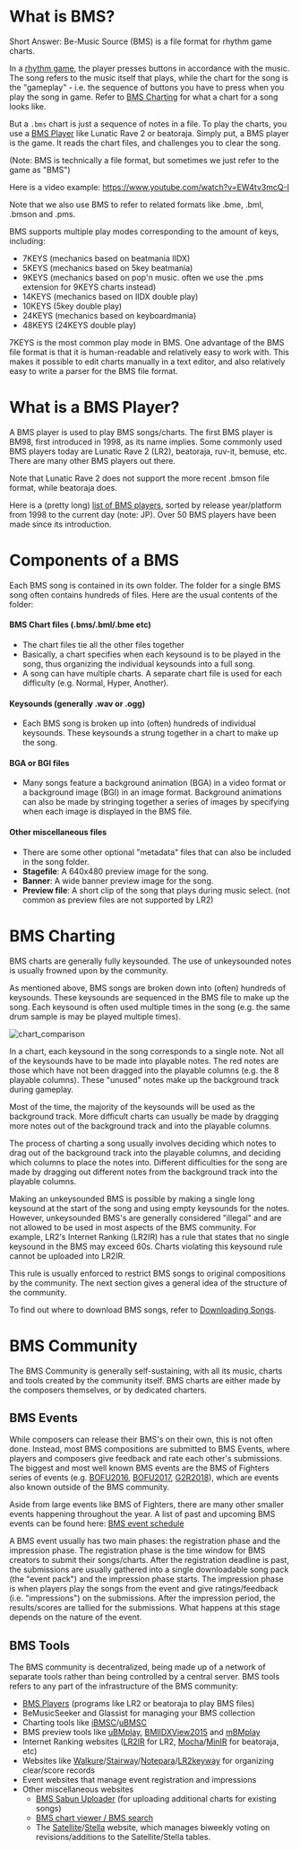 # What is BMS?

Short Answer: Be-Music Source (BMS) is a file format for rhythm game charts.

In a [rhythm game](https://en.wikipedia.org/wiki/Rhythm_game), the player presses buttons in accordance with the music. The song refers to the music itself that plays, while the chart for the song is the "gameplay" - i.e. the sequence of buttons you have to press when you play the song in game. Refer to [BMS Charting](#bms-charting) for what a chart for a song looks like.

But a `.bms` chart is just a sequence of notes in a file. To play the charts, you use a [BMS Player](#what-is-a-bms-player) like Lunatic Rave 2 or beatoraja. Simply put, a BMS player is the game. It reads the chart files, and challenges you to clear the song.

(Note: BMS is technically a file format, but sometimes we just refer to the game as "BMS")

Here is a video example:
https://www.youtube.com/watch?v=EW4tv3mcQ-I

Note that we also use BMS to refer to related formats like .bme, .bml, .bmson and .pms.

BMS supports multiple play modes corresponding to the amount of keys, including:

- 7KEYS (mechanics based on beatmania IIDX)
- 5KEYS (mechanics based on 5key beatmania)
- 9KEYS (mechanics based on pop'n music. often we use the .pms extension for 9KEYS charts instead)
- 14KEYS (mechanics based on IIDX double play)
- 10KEYS (5key double play)
- 24KEYS (mechanics based on keyboardmania)
- 48KEYS (24KEYS double play)

7KEYS is the most common play mode in BMS.
One advantage of the BMS file format is that it is human-readable and relatively easy to work with. This makes it possible to edit charts manually in a text editor, and also relatively easy to write a parser for the BMS file format.

# What is a BMS Player?

A BMS player is used to play BMS songs/charts. The first BMS player is BM98, first introduced in 1998, as its name implies. Some commonly used BMS players today are Lunatic Rave 2 (LR2), beatoraja, ruv-it, bemuse, etc. There are many other BMS players out there.

Note that Lunatic Rave 2 does not support the more recent .bmson file format, while beatoraja does.

Here is a (pretty long) [list of BMS players](https://www40.atwiki.jp/laser_bm/pages/16.html), sorted by release year/platform from 1998 to the current day (note: JP). Over 50 BMS players have been made since its introduction.

# Components of a BMS

Each BMS song is contained in its own folder. The folder for a single BMS song often contains hundreds of files. Here are the usual contents of the folder:

#### BMS Chart files (.bms/.bml/.bme etc)
- The chart files tie all the other files together
- Basically, a chart specifies when each keysound is to be played in the song, thus organizing the individual keysounds into a full song.
- A song can have multiple charts. A separate chart file is used for each difficulty (e.g. Normal, Hyper, Another).

#### Keysounds (generally .wav or .ogg)
- Each BMS song is broken up into (often) hundreds of individual keysounds. These keysounds a strung together in a chart to make up the song.

#### BGA or BGI files
- Many songs feature a background animation (BGA) in a video format or a background image (BGI) in an image format. Background animations can also be made by stringing together a series of images by specifying when each image is displayed in the BMS file.

#### Other miscellaneous files
- There are some other optional "metadata" files that can also be included in the song folder.
- **Stagefile**: A 640x480 preview image for the song.
- **Banner**: A wide banner preview image for the song.
- **Preview file**: A short clip of the song that plays during music select. (not common as preview files are not supported by LR2)


# BMS Charting

BMS charts are generally fully keysounded. The use of unkeysounded notes is usually frowned upon by the community.

As mentioned above, BMS songs are broken down into (often) hundreds of keysounds. These keysounds are sequenced in the BMS file to make up the song. Each keysound is often used multiple times in the song (e.g. the same drum sample is may be played multiple times).

![chart_comparison](https://user-images.githubusercontent.com/27341392/58397688-aabc0d00-8084-11e9-9417-67ed3a644e5e.gif)

In a chart, each keysound in the song corresponds to a single note. Not all of the keysounds have to be made into playable notes. The red notes are those which have not been dragged into the playable columns (e.g. the 8 playable columns). These "unused" notes make up the background track during gameplay.

Most of the time, the majority of the keysounds will be used as the background track. More difficult charts can usually be made by dragging more notes out of the background track and into the playable columns.

The process of charting a song usually involves deciding which notes to drag out of the background track into the playable columns, and deciding which columns to place the notes into. Different difficulties for the song are made by dragging out different notes from the background track into the playable columns.


Making an unkeysounded BMS is possible by making a single long keysound at the start of the song and using empty keysounds for the notes. However, unkeysounded BMS's are generally considered "illegal" and are not allowed to be used in most aspects of the BMS community. For example, LR2's Internet Ranking (LR2IR) has a rule that states that no single keysound in the BMS may exceed 60s. Charts violating this keysound rule cannot be uploaded into LR2IR.

This rule is usually enforced to restrict BMS songs to original compositions by the community. The next section gives a general idea of the structure of the community.

To find out where to download BMS songs, refer to [Downloading Songs](Downloading-Songs#where-do-i-find-songs).

# BMS Community

The BMS Community is generally self-sustaining, with all its music, charts and tools created by the community itself. BMS charts are either made by the composers themselves, or by dedicated charters.

## BMS Events

While composers can release their BMS's on their own, this is not often done. Instead, most BMS compositions are submitted to BMS Events, where players and composers give feedback and rate each other's submissions. The biggest and most well known BMS events are the BMS of Fighters series of events (e.g. [BOFU2016](http://bmsoffighters.net/bofu2016/), [BOFU2017](http://www.bmsoffighters.net/bofu2017/), [G2R2018](http://www.bmsoffighters.net/g2r2018/)), which are events also known outside of the BMS community.

Aside from large events like BMS of Fighters, there are many other smaller events happening throughout the year. A list of past and upcoming BMS events can be found here: [BMS event schedule](https://hitkey.nekokan.dyndns.info/bmsevt.htm#ALL)

A BMS event usually has two main phases: the registration phase and the impression phase.
The registration phase is the time window for BMS creators to submit their songs/charts. After the registration deadline is past, the submissions are usually gathered into a single downloadable song pack (the "event pack") and the impression phase starts. The impression phase is when players play the songs from the event and give ratings/feedback (i.e. "impressions") on the submissions. 
After the impression period, the results/scores are tallied for the submissions. What happens at this stage depends on the nature of the event.


## BMS Tools

The BMS community is decentralized, being made up of a network of separate tools rather than being controlled by a central server. BMS tools refers to any part of the infrastructure of the BMS community:
- [BMS Players](https://www40.atwiki.jp/laser_bm/pages/16.html) (programs like LR2 or beatoraja to play BMS files)
- BeMusicSeeker and Glassist for managing your BMS collection
- Charting tools like [iBMSC](https://www.cs.mcgill.ca/~ryang6/iBMSC/)/[uBMSC](https://github.com/zardoru/iBMSC)
- BMS preview tools like [uBMplay](http://ucn.tokonats.net/software/ubmplay/), [BMIIDXView2015](http://www.charatsoft.com/software/bmview/index.html) and [mBMplay](https://misty.orz.hm/mbmplay.html)
- Internet Ranking websites ([LR2IR](http://www.dream-pro.info/~lavalse/LR2IR/search.cgi) for LR2, [Mocha](https://mocha-repository.info/download.php)/[MinIR](https://www.gaftalk.com/minir/#/) for beatoraja, etc)
- Websites like [Walkure](http://walkure.net/hakkyou/)/[Stairway](http://stairway.sakura.ne.jp/bms/)/[Notepara](http://www.notepara.com/)/[LR2keyway](https://www.lr2keyway.com/) for organizing clear/score records
- Event websites that manage event registration and impressions
- Other miscellaneous websites
    - [BMS Sabun Uploader](http://gnqg.rosx.net/upload/) (for uploading additional charts for existing songs)
    - [BMS chart viewer / BMS search](http://www.ribbit.xyz/bms/score/)
    - The [Satellite](https://lite.stellabms.xyz)/[Stella](https://stellabms.xyz) website, which manages biweekly voting on revisions/additions to the Satellite/Stella tables.
